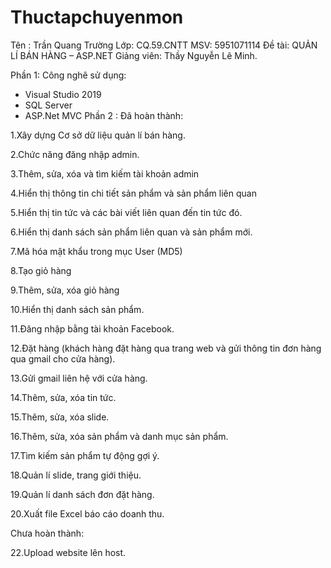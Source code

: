 # Thuctapchuyenmon
Tên : Trần Quang Trường
Lớp: CQ.59.CNTT
MSV: 5951071114
Đề tài: QUẢN LÍ BÁN HÀNG – ASP.NET
Giảng viên: Thầy Nguyễn Lê Minh.

Phần 1: Công nghê sử dụng:
- Visual Studio 2019
-  SQL Server
- ASP.Net MVC
Phần 2 : 
Đã hoàn thành:

1.Xây dựng Cơ sở dữ liệu quản lí bán hàng.

2.Chức năng đăng nhập admin.

3.Thêm, sửa, xóa và tìm kiếm tài khoản admin

4.Hiển thị thông tin chi tiết sản phẩm và sản phẩm liên quan

5.Hiển thị tin tức và các bài viết liên quan đến tin tức đó.

6.Hiển thị danh sách sản phẩm liên quan và sản phẩm mới.

7.Mã hóa mật khẩu trong mục User (MD5)

8.Tạo giỏ hàng

9.Thêm, sửa, xóa giỏ hàng

10.Hiển thị danh sách sản phẩm.

11.Đăng nhập bằng tài khoản Facebook.

12.Đặt hàng (khách hàng đặt hàng qua trang web và gửi thông tin đơn hàng qua gmail cho cửa hàng).

13.Gửi gmail liên hệ với cửa hàng.

14.Thêm, sửa, xóa tin tức.

15.Thêm, sửa, xóa slide.

16.Thêm, sửa, xóa sản phẩm và danh mục sản phẩm.

17.Tìm kiếm sản phẩm tự động gợi ý.

18.Quản lí slide, trang giới thiệu.

19.Quản lí danh sách đơn đặt hàng.

20.Xuất file Excel báo cáo doanh thu.

Chưa hoàn thành:

22.Upload website lên host.
